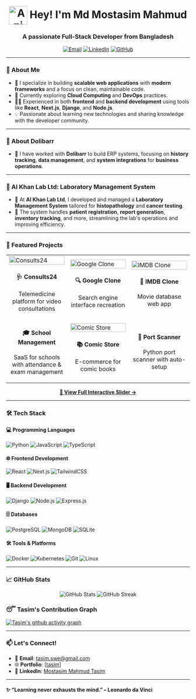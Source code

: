 <h1 align="center"><img src="https://github.com/tasim313/tasim313/blob/main/icon.gif" alt="Animated Icon" width="50" height="50" style="vertical-align: middle;" /> Hey! I'm Md Mostasim Mahmud</h1>
<h3 align="center">A passionate Full-Stack Developer from Bangladesh</h3>

<p align="center">
  <a href="mailto:tasim.swe@gmail.com"><img src="https://img.shields.io/badge/Email-D14836?style=for-the-badge&logo=gmail&logoColor=white" alt="Email"></a>
  <a href="https://www.linkedin.com/in/md-mostasim-mahmud-tasim-408567154/" target="_blank"><img src="https://img.shields.io/badge/LinkedIn-0077B5?style=for-the-badge&logo=linkedin&logoColor=white" alt="LinkedIn"></a>
  <a href="https://github.com/mostasimmahmud"><img src="https://img.shields.io/badge/GitHub-100000?style=for-the-badge&logo=github&logoColor=white" alt="GitHub"></a>
</p>

---

### 🌟 About Me
- 🚀 I specialize in building **scalable web applications** with **modern frameworks** and a focus on clean, maintainable code.
- 🌱 Currently exploring **Cloud Computing** and **DevOps** practices.
- 🧑‍💻 Experienced in both **frontend** and **backend development** using tools like **React**, **Next.js**, **Django**, and **Node.js**.
- 💡 Passionate about learning new technologies and sharing knowledge with the developer community.

---

### 🏢 About Dolibarr
- 💼 I have worked with **Dolibarr** to build ERP systems, focusing on **history tracking**, **data management**, and **system integrations** for **business operations**.

---

### 🏥 AI Khan Lab Ltd: Laboratory Management System
- 🧬 At **AI Khan Lab Ltd**, I developed and managed a **Laboratory Management System** tailored for **histopathology** and **cancer testing**.
- 🏥 The system handles **patient registration**, **report generation**, **inventory tracking**, and more, streamlining the lab's operations and improving efficiency.

---

### 🔭 Featured Projects

<table>
<tr>
<td width="33%">
<a href="https://consults24.com/">
<img src="https://api.microlink.io/?url=https://consults24.com/&screenshot=true&meta=false&embed=screenshot.url" alt="Consults24" width="100%"/>
</a>
<h4 align="center">🩺 Consults24</h4>
<p align="center">Telemedicine platform for video consultations</p>
</td>

<td width="33%">
<a href="https://google-clone-jfm62zlnp-tasims-projects.vercel.app/">
<img src="https://api.microlink.io/?url=https://google-clone-jfm62zlnp-tasims-projects.vercel.app/&screenshot=true&meta=false&embed=screenshot.url" alt="Google Clone" width="100%"/>
</a>
<h4 align="center">🔍 Google Clone</h4>
<p align="center">Search engine interface recreation</p>
</td>

<td width="33%">
<a href="https://imdb-clone-2.vercel.app/">
<img src="https://api.microlink.io/?url=https://imdb-clone-2.vercel.app/&screenshot=true&meta=false&embed=screenshot.url" alt="IMDB Clone" width="100%"/>
</a>
<h4 align="center">🎥 IMDB Clone</h4>
<p align="center">Movie database web app</p>
</td>
</tr>

<tr>
<td width="33%">
<h4 align="center">🎓 School Management</h4>
<p align="center">SaaS for schools with attendance & exam management</p>
</td>

<td width="33%">
<a href="https://online-comic-store.vercel.app/">
<img src="https://api.microlink.io/?url=https://online-comic-store.vercel.app/&screenshot=true&meta=false&embed=screenshot.url" alt="Comic Store" width="100%"/>
</a>
<h4 align="center">📚 Comic Store</h4>
<p align="center">E-commerce for comic books</p>
</td>

<td width="33%">
<h4 align="center">🔐 Port Scanner</h4>
<p align="center">Python port scanner with auto-setup</p>
</td>
</tr>
</table>

<div align="center">
  
**[🎨 View Full Interactive Slider →](https://tasim313.github.io/Project-Slider/)**

</div>

---

### 🛠️ Tech Stack
#### 💻 Programming Languages
![Python](https://img.shields.io/badge/Python-3776AB?style=for-the-badge&logo=python&logoColor=white)
![JavaScript](https://img.shields.io/badge/JavaScript-F7DF1E?style=for-the-badge&logo=javascript&logoColor=black)
![TypeScript](https://img.shields.io/badge/TypeScript-007ACC?style=for-the-badge&logo=typescript&logoColor=white)

#### 🌐 Frontend Development
![React](https://img.shields.io/badge/React-20232A?style=for-the-badge&logo=react&logoColor=61DAFB)
![Next.js](https://img.shields.io/badge/Next.js-000000?style=for-the-badge&logo=next.js&logoColor=white)
![TailwindCSS](https://img.shields.io/badge/TailwindCSS-38B2AC?style=for-the-badge&logo=tailwind-css&logoColor=white)

#### 🖥️ Backend Development
![Django](https://img.shields.io/badge/Django-092E20?style=for-the-badge&logo=django&logoColor=white)
![Node.js](https://img.shields.io/badge/Node.js-43853D?style=for-the-badge&logo=node.js&logoColor=white)
![Express.js](https://img.shields.io/badge/Express.js-404D59?style=for-the-badge)

#### 🗄️ Databases
![PostgreSQL](https://img.shields.io/badge/PostgreSQL-316192?style=for-the-badge&logo=postgresql&logoColor=white)
![MongoDB](https://img.shields.io/badge/MongoDB-4EA94B?style=for-the-badge&logo=mongodb&logoColor=white)
![SQLite](https://img.shields.io/badge/SQLite-07405E?style=for-the-badge&logo=sqlite&logoColor=white)

#### 🛠️ Tools & Platforms
![Docker](https://img.shields.io/badge/Docker-2496ED?style=for-the-badge&logo=docker&logoColor=white)
![Kubernetes](https://img.shields.io/badge/Kubernetes-326CE5?style=for-the-badge&logo=kubernetes&logoColor=white)
![Git](https://img.shields.io/badge/Git-F05032?style=for-the-badge&logo=git&logoColor=white)
![Linux](https://img.shields.io/badge/Linux-FCC624?style=for-the-badge&logo=linux&logoColor=black)

---

### 📈 GitHub Stats
<p align="center">
  <img src="https://github-readme-stats.vercel.app/api?username=tasim313&show_icons=true&theme=radical" alt="GitHub Stats" />
  <img src="https://github-readme-streak-stats.herokuapp.com/?user=tasim313&theme=radical" alt="GitHub Streak" />
</p>

### 😴 Tasim's Contribution Graph
[![Tasim's github activity graph](https://github-readme-activity-graph.vercel.app/graph?username=tasim313&bg_color=658b73&color=a6fe4d&line=1c1c1c&point=00d60e&area=true&hide_border=true)](https://www.icegif.com/wp-content/uploads/2023/01/icegif-162.gif)

---

### 📫 Let's Connect!
- 💌 **Email**: tasim.swe@gmail.com
- 🌐 **Portfolio**: [[tasim](https://tasim313.github.io/ScriptPark/)]
- 💼 **LinkedIn**: [Mostasim Mahmud Tasim](https://www.linkedin.com/in/md-mostasim-mahmud-tasim-408567154/)

---

#### ✨ “Learning never exhausts the mind.” – Leonardo da Vinci
